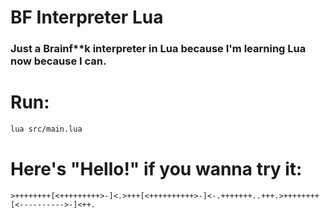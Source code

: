 # BF Interpreter Lua
### Just a Brainf\*\*k interpreter in Lua because I'm learning Lua now because I can.

# Run:
```bash
lua src/main.lua
```

# Here's "Hello!" if you wanna try it:
```bf
>++++++++[<+++++++++>-]<.>+++[<++++++++++>-]<-.+++++++..+++.>++++++++[<---------->-]<++.
```
